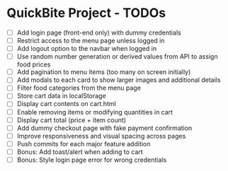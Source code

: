 # QuickBite Project - TODOs

- [ ] Add login page (front-end only) with dummy credentials  
- [ ] Restrict access to the menu page unless logged in  
- [ ] Add logout option to the navbar when logged in  
- [ ] Use random number generation or derived values from API to assign food prices  
- [ ] Add pagination to menu items (too many on screen initially)  
- [ ] Add modals to each card to show larger images and additional details  
- [ ] Filter food categories from the menu page  
- [ ] Store cart data in localStorage  
- [ ] Display cart contents on cart.html  
- [ ] Enable removing items or modifying quantities in cart  
- [ ] Display cart total (price + item count)  
- [ ] Add dummy checkout page with fake payment confirmation  
- [ ] Improve responsiveness and visual spacing across pages  
- [ ] Push commits for each major feature addition  
- [ ] Bonus: Add toast/alert when adding to cart  
- [ ] Bonus: Style login page error for wrong credentials  
